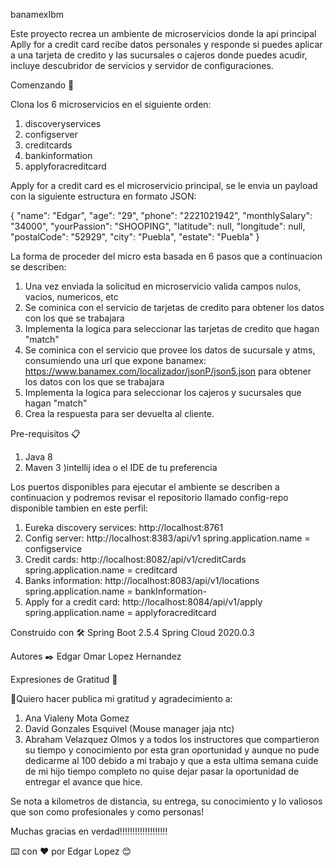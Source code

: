 banamexIbm


Este proyecto recrea un ambiente de microservicios donde la api principal Aplly for a credit card recibe datos personales y responde si puedes aplicar a una tarjeta de credito y las sucursales o cajeros donde puedes acudir, incluye descubridor de servicios y servidor de configuraciones.

Comenzando 🚀

Clona los 6 microservicios en el siguiente orden:

1) discoveryservices
2) configserver
3) creditcards
4) bankinformation
5) applyforacreditcard

Apply for a credit card es el microservicio principal, se le envia un payload con la siguiente estructura en formato JSON:

{
    "name": "Edgar",
    "age": "29",
    "phone": "2221021942",
    "monthlySalary": "34000",
    "yourPassion": "SHOOPING",
    "latitude": null,
    "longitude": null,
    "postalCode": "52929",
    "city": "Puebla",
    "estate": "Puebla"
}

La forma de proceder del micro esta basada en 6 pasos que a continuacion se describen:

1) Una vez enviada la solicitud en microservicio valida campos nulos, vacios, numericos, etc 
2) Se cominica con el servicio de tarjetas de credito para obtener los datos con los que se trabajara
3) Implementa la logica para seleccionar las tarjetas de credito que hagan "match"
4) Se cominica con el servicio que provee los datos de sucursale y atms, consumiendo una url que expone banamex: https://www.banamex.com/localizador/jsonP/json5.json para obtener los datos con los que se trabajara
5) Implementa la logica para seleccionar los cajeros y sucursales que hagan "match"
6) Crea la respuesta para ser devuelta al cliente.



Pre-requisitos 📋

1) Java 8
2) Maven
3 )intellij idea o el IDE de tu preferencia


Los puertos disponibles para ejecutar el ambiente se describen a continuacion y podremos revisar el repositorio llamado config-repo disponible tambien en este perfil:

1) Eureka discovery services: http://localhost:8761
2) Config server: http://localhost:8383/api/v1                   spring.application.name = configservice
3) Credit cards: http://localhost:8082/api/v1/creditCards        spring.application.name = creditcard
4) Banks information: http://localhost:8083/api/v1/locations     spring.application.name = bankInformation-
5) Apply for a credit card: http://localhost:8084/api/v1/apply   spring.application.name = applyforacreditcard


Construido con 🛠️
Spring Boot 2.5.4
Spring Cloud 2020.0.3

Autores ✒️
Edgar Omar Lopez Hernandez



Expresiones de Gratitud 🎁

📢Quiero hacer publica mi gratitud y agradecimiento a:

1) Ana Vialeny Mota Gomez
2) David Gonzales Esquivel (Mouse manager jaja ntc)
3) Abraham Velazquez Olmos
y a todos los instructores que compartieron su tiempo y conocimiento por esta gran oportunidad y aunque no pude dedicarme al 100 debido a mi trabajo y que a esta ultima semana cuide de mi hijo tiempo completo no quise dejar pasar la oportunidad de entregar el avance que hice.

Se nota a kilometros de distancia, su entrega, su conocimiento y lo valiosos que son como profesionales y como personas!

Muchas gracias en verdad!!!!!!!!!!!!!!!!!!!

⌨️ con ❤️ por Edgar Lopez 😊
